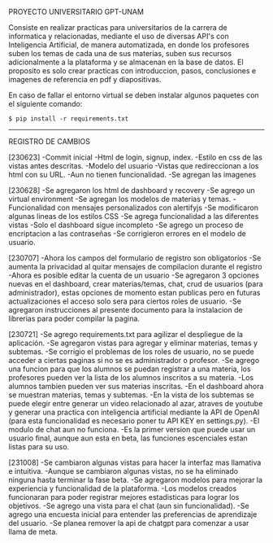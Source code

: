 PROYECTO UNIVERSITARIO GPT-UNAM

Consiste en realizar practicas para universitarios de la carrera de informatica y relacionadas, mediante el uso de diversas API's con Inteligencia Artificial, de manera automatizada, en donde los profesores suben los temas de cada una de sus materias, suben sus recursos adicionalmente a la plataforma y se almacenan en la base de datos.
El proposito es solo crear practicas con introduccion, pasos, conclusiones e imagenes de referencia en pdf y diapositivas.

En caso de fallar el entorno virtual se deben instalar algunos paquetes con el siguiente comando:

    $ pip install -r requirements.txt

-----------

REGISTRO DE CAMBIOS

[230623]
-Commit inicial
-Html de login, signup, index.
-Estilo en css de las vistas antes descritas.
-Modelo del usuario
-Vistas que redireccionan a los html con su URL.
-Aun no tienen funcionalidad.
-Se agregan las imagenes

[230628]
-Se agregaron los html de dashboard y recovery
-Se agrego un virtual environment
-Se agregan los modelos de materias y temas.
-Funcionalidad con mensajes personalizados con alertifyjs
-Se modificaron algunas lineas de los estilos CSS
-Se agrega funcionalidad a las diferentes vistas
-Solo el dashboard sigue incompleto
-Se agrego un proceso de encriptacion a las contraseñas
-Se corrigieron errores en el modelo de usuario.

[230707]
-Ahora los campos del formulario de registro son obligatorios
-Se aumenta la privacidad al quitar mensajes de compilacion durante el registro
-Ahora es posible editar la cuenta de un usuario
-Se agregaron 3 opciones nuevas en el dashboard, crear materias/temas, chat, crud de usuarios (para administrador), estas opciones de momento estan publicas pero en futuras actualizaciones el acceso solo sera para ciertos roles de usuario.
-Se agregaron instrucciones al presente documento para la instalacion de librerias para poder compilar la pagina.

[230721]
-Se agrego requirements.txt para agilizar el despliegue de la aplicación.
-Se agregaron vistas para agregar y eliminar materias, temas y subtemas.
-Se corrigio el problemas de los roles de usuario, no se puede acceder a ciertas paginas si no se es administrador o profesor.
-Se agrego una funcion para que los alumnos se puedan registrar a una materia, los profesores pueden ver la lista de los alumnos inscritos a su materia.
-Los alumnos tambien pueden ver sus materias inscritas.
-En el dashboard ahora se muestran materias, temas y subtemas.
-En la vista de los subtemas se puede elegir entre generar un video relacionado al azar, atraves de youtube y generar una practica con inteligencia artificial mediante la API de OpenAI (para esta funcionalidad es necesario poner tu API KEY en settings.py).
-El modulo de chat aun no funciona.
-Es la primer version que puede usar un usuario final, aunque aun esta en beta, las funciones escenciales estan listas para su uso.

[231008]
-Se cambiaron algunas vistas para hacer la interfaz mas llamativa e intuitiva.
-Aunque se cambiaron algunas vistas, no se ha eliminado ninguna hasta terminar la fase beta.
-Se agregaron modelos para mejorar la experiencia y funcionalidad de la plataforma.
-Los modelos creados funcionaran para poder registrar mejores estadisticas para lograr los objetivos.
-Se agrego una vista para el chat (aun sin funcionalidad).
-Se agrego una encuesta inicial para entender las preferencias de aprendizaje del usuario.
-Se planea remover la api de chatgpt para comenzar a usar llama de meta.